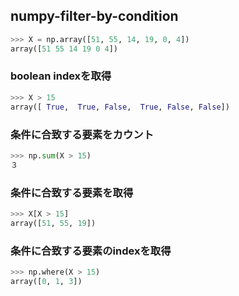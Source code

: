 ## numpy-filter-by-condition


```python
>>> X = np.array([51, 55, 14, 19, 0, 4])
array([51 55 14 19 0 4])
```

### boolean indexを取得

```python
>>> X > 15
array([ True,  True, False,  True, False, False])
```

### 条件に合致する要素をカウント

```python
>>> np.sum(X > 15)
３
```

### 条件に合致する要素を取得

```python
>>> X[X > 15]
array([51, 55, 19])
```

### 条件に合致する要素のindexを取得

```python
>>> np.where(X > 15)
array([0, 1, 3])
```

